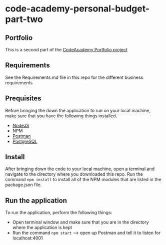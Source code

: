 # code-academy-personal-budget-part-two

## Portfolio

This is a second part of the [CodeAcademy Portfolio project](https://www.codecademy.com/paths/back-end-engineer-career-path/tracks/becp-relational-database-and-software-architecture-portfolio-project/modules/becp-personal-budget-part-ii/kanban_projects/ext-proj-personal-budget-ii)

## Requirements

See the Requirements.md file in this repo for the different business requirements

## Prequisites
Before bringing the down the application to run on your local machine, make sure that you have the following things installed.

* [NodeJS](https://nodejs.org/en/download/)
* NPM
* [Postman](https://www.postman.com/downloads/)
* [PostgreSQL](https://www.postgresql.org/)

## Install
After bringing down the code to your local machine, open a terminal and navigate to the directory where you downloaded this repo. Run the command `npm install` to install all of the NPM modules that are listed in the package.json file.

## Run the application
To run the application, perform the following things:
* Open terminal window and make sure that you are in the directory where the application is kept
* Run the command `npm start` --> open up Postman and tell it to listen for localhost:4001